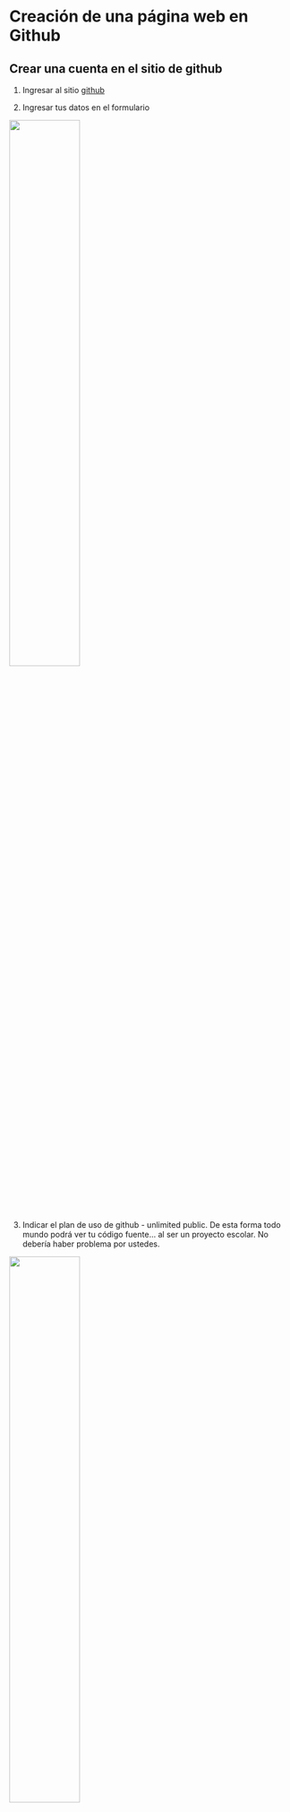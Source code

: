 # Creación de una página web en Github

## Crear una cuenta en el sitio de github

1. Ingresar al sitio [github](https://github.com/)

2. Ingresar tus datos en el formulario

<img align="center" width="50%"  src='https://github.com/moiseserg/webdev/blob/master/docs/images/githubSignIn.png' >



3. Indicar el plan de uso de github - unlimited public. 
De esta forma todo mundo podrá ver tu código fuente... al ser un proyecto escolar. No debería haber problema por ustedes.

<img align="center" width="50%" src='https://github.com/moiseserg/webdev/blob/master/docs/images/github02.png'>


 
 
4. Responder la encuesta (si se desea).

<img align="center" width="50%"  src='https://github.com/moiseserg/webdev/blob/master/docs/images/github03.png'>



5. Ir a la guía si se desea una introducción más completa o irse directamente a crear un proyecto. En este caso irse directamente a crear el proyecto y continuar con los siguientes pasos.
<img src='https://github.com/moiseserg/webdev/blob/master/docs/images/github04.png' width="50%">


6. Se te enviará un correo electrónico a la cuenta que hayas indicado. En caso de no encontrarla revisa tu *spam*.
<img src='https://github.com/moiseserg/webdev/blob/master/docs/images/github06.png' width="50%">

7. Hay que verificar en su correo electrónico al darle clic al link recibido
<img src='https://github.com/moiseserg/webdev/blob/master/docs/images/github07.png' width="40%">

8. Si deseas ingresar cuentas adicionales para administrar tu cuenta, en estas opciones puedes hacerlo.
<img src='https://github.com/moiseserg/webdev/blob/master/docs/images/github08.png' width="60%">


## Crear un proyecto

1. Usar la opción **Crear repositorio** en el menú de la parte superior derecha de la página.

<img src='https://github.com/moiseserg/webdev/blob/master/docs/images/gitNewRep01.png' width="40%">

2. Definir el nombre del repositorio, una descripción, si es público y una licencia si es que se desea proteger su contenido.
<img src='https://github.com/moiseserg/webdev/blob/master/docs/images/gitNewRep02.png' width="50%"> 
<img src='https://github.com/moiseserg/webdev/blob/master/docs/images/licencias.png' width="35%">

## Configurar el proyecto como *gituhub pages*


1. Ir a la pestaña de código  (**code**) y seleccionar la opción de crear un nuevo archivo (**create new file**). La opción que permite configurar el sitio se verá más adelante (**settings**). Ya terminado el proyecto se puede descargar completamente usando la opción **clone or download** que permite descargar el proyecto completo en un **.zip** o descargar el repositorio por línea de comandos.

<img src='https://github.com/moiseserg/webdev/blob/master/docs/images/gitCode01.png' width="65%">

2. Al crear el archivo, según se ve en la imagen se debe crear la carpeta **docs**, en este caso como se desea un archivo **index.html**, se escribe lo marcado en el recuadro. Note que se crea una carpeta al poner la diagonal.
<img src='https://github.com/moiseserg/webdev/blob/master/docs/images/gitCode02.png' width="45%">

3. Se debe escribir el código según se desee, en la imagen se muestra un ejemplo básico.
<img src='https://github.com/moiseserg/webdev/blob/master/docs/images/gitCode03.png' width="65%">

4. Para guardar el archivo, irse al final de la página. Para agregar el archivo se debe escribir un *commit*, esto es un mensaje que describe el detalla de la actualización. Si no se desea escribir nada, se puede dejar la opción que aparece por default. Es importante que todo se escriba en el *master*, pues es lo que aparecerá visible del proyecto. Se pueden crear otros hilos cuando se trabaja en equipo o por partes. 
El botón **commit file** permite subir el archivo.
<img src='https://github.com/moiseserg/webdev/blob/master/docs/images/gitCode04.png' width="40%">

5. Después de subir el archivo, debe asegurarse que se escribió en el *master*. El archivo se puede modificar usando la opción de editar que se marca en la parte derecha,... Es importante que navegue en las otras opciones.
<img src='https://github.com/moiseserg/webdev/blob/master/docs/images/gitCode03a.png' width="65%">


6. Hasta este punto la página no está configurada, si se desea accesar a ella aparecerá como no encontrada. 
La url que se genera es: **usuario**.github.io/**proyecto**.  Donde **usuario** es el nombre del usuario en el github, y proyecto en este ejemplo es **webdev**
<img src='https://github.com/moiseserg/webdev/blob/master/docs/images/gitCode05.png' width="65%">


7. Ahora se configurará el proyecto para funcionar como **github pages**. Ir al menú **Settings**.
<img src='https://github.com/moiseserg/webdev/blob/master/docs/images/gitCode07.png' width="65%">


8. Ubicar la opcion **Github Pages** dentro de la página. Enseguida aparece la opción **source** que indica la ruta donde se tomarán las páginas para ser publicadas. La opción **master branch** permite usar el hilo maestro para hacer las publicaciones.
<img src='https://github.com/moiseserg/webdev/blob/master/docs/images/gitCode08.png' width="65%">


y después de aplicarlo generará algo como lo siguiente:
<img src='https://github.com/moiseserg/webdev/blob/master/docs/images/gitCode08a.png' width="65%">


9. En nuestro caso, se meterán las páginas en la carpeta **docs**, como se muestra en la siguiente imagen.
<img src='https://github.com/moiseserg/webdev/blob/master/docs/images/gitCode09.png' width="65%">

Después de hacerlo, se podrá ver el index creado en los pasos anteriores. Así mismo se podrá accesar a las carpetas y archivos creados dentro de docs.
<img src='https://github.com/moiseserg/webdev/blob/master/docs/images/gitCode09a.png' width="65%">

10. Lo que queda es subir los archivos de su proyecto.


### Revisar las siguientes ligas para más detalles:
* [páginas para usuarios y proyectos](https://help.github.com/articles/user-organization-and-project-pages/)

* [configurando github para publicar páginas](https://help.github.com/articles/configuring-a-publishing-source-for-github-pages/)



La información de este  documento es un formato llamado markdown que se usa para editar de manera fácil páginas denominadas *wikis*


You can use the [editor on GitHub](https://github.com/moiseserg/webdev/edit/master/README.md) to maintain and preview the content for your website in Markdown files.

Whenever you commit to this repository, GitHub Pages will run [Jekyll](https://jekyllrb.com/) to rebuild the pages in your site, from the content in your Markdown files.

### Markdown

Markdown is a lightweight and easy-to-use syntax for styling your writing. It includes conventions for

```markdown
Syntax highlighted code block

# Header 1
## Header 2
### Header 3

- Bulleted
- List

1. Numbered
2. List

**Bold** and _Italic_ and `Code` text

[Link](url) and ![Image](src)
```

For more details see [GitHub Flavored Markdown](https://guides.github.com/features/mastering-markdown/).

### Jekyll Themes

Your Pages site will use the layout and styles from the Jekyll theme you have selected in your [repository settings](https://github.com/moiseserg/webdev/settings). The name of this theme is saved in the Jekyll `_config.yml` configuration file.

### Support or Contact

Having trouble with Pages? Check out our [documentation](https://help.github.com/categories/github-pages-basics/) or [contact support](https://github.com/contact) and we’ll help you sort it out.
